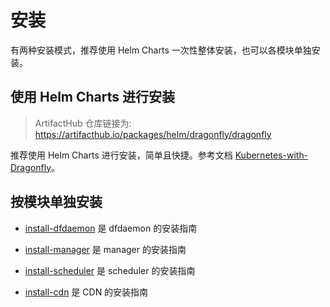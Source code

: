 # 安装

有两种安装模式，推荐使用 Helm Charts 一次性整体安装，也可以各模块单独安装。

## 使用 Helm Charts 进行安装

> ArtifactHub 仓库链接为: <https://artifacthub.io/packages/helm/dragonfly/dragonfly>

推荐使用 Helm Charts 进行安装，简单且快捷。参考文档 [Kubernetes-with-Dragonfly](../../kubernetes/README.md)。

## 按模块单独安装

* [install-dfdaemon](./dfdaemon.md) 是 dfdaemon 的安装指南

* [install-manager](./manager.md) 是 manager 的安装指南

* [install-scheduler](./scheduler.md) 是 scheduler 的安装指南

* [install-cdn](./cdn.md) 是 CDN 的安装指南
